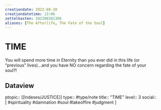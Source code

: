 ```yaml
---
creationdate: 2022-08-28
creationdatetime: 13:06
zettelkasten: 202208281306
aliases: [The Afterlife, The Fate of the Soul]
---
```

# TIME
You will spend more time in Eternity than you ever did in this life (or “previous” lives)…and you have NO concern regarding the fate of your soul?!

## Dataview
ptopic:: [[Indexes/JUSTICE]]
type:: #type/note
title:: "TIME"
level:: 3
social:: [ #spirituality #damnation #soul #lakeoffire #judgment ]